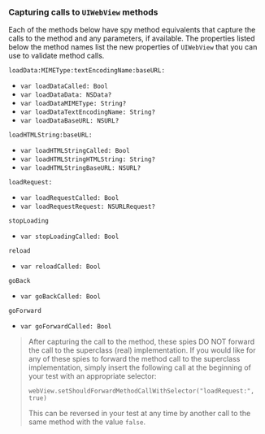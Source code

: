 ### Capturing calls to `UIWebView` methods

Each of the methods below have spy method equivalents that capture the calls to the method and any parameters, if available.  The properties listed below the method names list the new properties of `UIWebView` that you can use to validate method calls.

`loadData:MIMEType:textEncodingName:baseURL:`
 - `var loadDataCalled: Bool`
 - `var loadDataData: NSData?`
 - `var loadDataMIMEType: String?`
 - `var loadDataTextEncodingName: String?`
 - `var loadDataBaseURL: NSURL?`

`loadHTMLString:baseURL:`
 - `var loadHTMLStringCalled: Bool`
 - `var loadHTMLStringHTMLString: String?`
 - `var loadHTMLStringBaseURL: NSURL?`

`loadRequest:`
 - `var loadRequestCalled: Bool`
 - `var loadRequestRequest: NSURLRequest?`

`stopLoading`
 - `var stopLoadingCalled: Bool`

`reload`
 - `var reloadCalled: Bool`

`goBack`
 - `var goBackCalled: Bool`

`goForward`
 - `var goForwardCalled: Bool`


> After capturing the call to the method, these spies DO NOT forward the call to the superclass (real) implementation.  If you would like for any of these spies to forward the method call to the superclass implementation, simply insert the following call at the beginning of your test with an appropriate selector:
>
> `webView.setShouldForwardMethodCallWithSelector("loadRequest:", true)`
>
> This can be reversed in your test at any time by another call to the same method with the value `false`.
